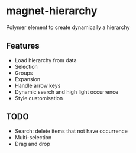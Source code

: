 # magnet-hierarchy
Polymer element to create dynamically a hierarchy
## Features
* Load hierarchy from data
* Selection
* Groups
* Expansion
* Handle arrow keys
* Dynamic search and high light occurrence
* Style customisation
## TODO
* Search: delete items that not have occurrence
* Multi-selection
* Drag and drop